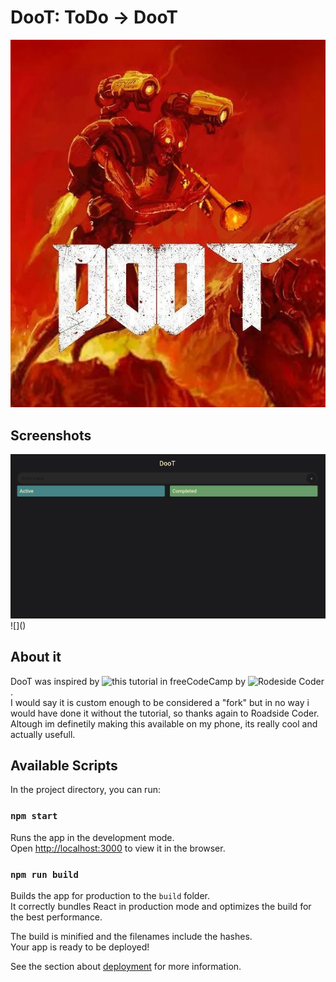 # DooT: ToDo -> DooT
<img src="https://raw.githubusercontent.com/Mattio-cmd/DooT-ToDo/main/screenshots/3.png">

## Screenshots

<img src="https://raw.githubusercontent.com/Mattio-cmd/DooT-ToDo/main/screenshots/1.png">
![]()

## About it
DooT was inspired by ![this](https://www.youtube.com/watch?v=FJDVKeh7RJI) tutorial in freeCodeCamp by ![Rodeside Coder](https://github.com/piyush-eon).<br>
I would say it is custom enough to be considered a "fork" but in no way i would have done it without the tutorial, so thanks again to Roadside Coder.<br>
Altough im definetily making this available on my phone, its really cool and actually usefull.


## Available Scripts

In the project directory, you can run:

### `npm start`

Runs the app in the development mode.\
Open [http://localhost:3000](http://localhost:3000) to view it in the browser.

### `npm run build`

Builds the app for production to the `build` folder.\
It correctly bundles React in production mode and optimizes the build for the best performance.

The build is minified and the filenames include the hashes.\
Your app is ready to be deployed!

See the section about [deployment](https://facebook.github.io/create-react-app/docs/deployment) for more information.
